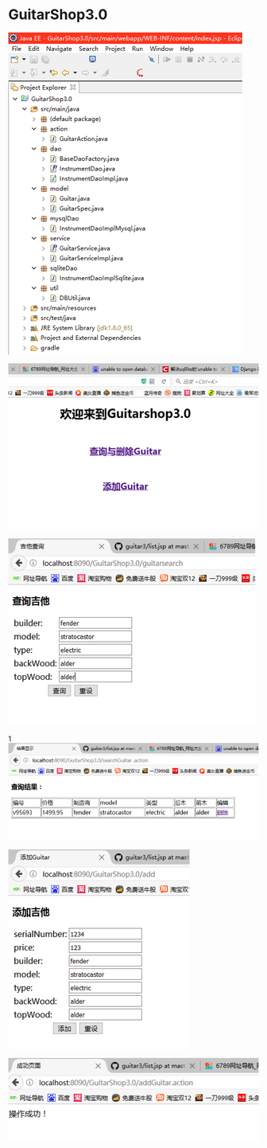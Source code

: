# GuitarShop3.0
![](结构图.png)

![](主页.png)

![](查询Guitar.png)

1[](删除操作.png)
![](结果显示.png)

![](添加Guitar.png)

![](添加操作结果.png)
